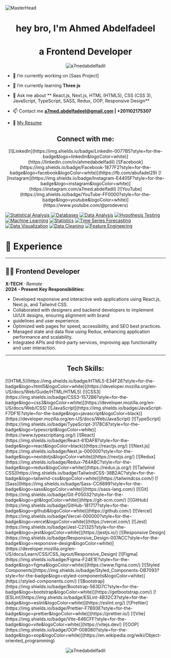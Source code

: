 ![MasterHead](https://i.redd.it/bpxxqqvps4h91.gif)
<h1 align="center">hey bro, I'm Ahmed Abdelfadeel</h1>
<h1 align="center">a Frontend Developer</h2>

<p align="center"> <img src="https://komarev.com/ghpvc/?username=a7medabdelfadil&label=Profile%20views&color=0e75b6&style=flat" alt="a7medabdelfadil" /> </p>

- 🔭 I’m currently working on [Saas Project]

- 🌱 I’m currently learning **Three js**

- 💬 Ask me about ** React.js, Next.js, HTML (HTML5), CSS (CSS 3), JavaScript, TypeScript, SASS, Redux, OOP, Responsive Design**

- 📫 Contact me **a7med.abdelfadeel@gmail.com | +201102175307**

- 📄 [My Resume](https://drive.google.com/file/d/17Wlmjg5vMmEcQHv3h2S2Ns3XsX4Em8Nw/view?usp=sharing)

<h2 align="center">Connect with me:</h2>
<p align="center">
[![LinkedIn](https://img.shields.io/badge/LinkedIn-0077B5?style=for-the-badge&logo=linkedin&logoColor=white)](https://linkedin.com/in/ahmedabdelfadil)
[![Facebook](https://img.shields.io/badge/Facebook-1877F2?style=for-the-badge&logo=facebook&logoColor=white)](https://fb.com/abufadel29)
[![Instagram](https://img.shields.io/badge/Instagram-E4405F?style=for-the-badge&logo=instagram&logoColor=white)](https://instagram.com/a7med.abdelfadil)
[![YouTube](https://img.shields.io/badge/YouTube-FF0000?style=for-the-badge&logo=youtube&logoColor=white)](https://www.youtube.com/@prodevers)
</p>

[![Statistical Analysis](https://img.shields.io/badge/Statistical_Analysis-8A2BE2?style=for-the-badge)](https://en.wikipedia.org/wiki/Statistical_analysis) [![Databases](https://img.shields.io/badge/Databases-FF4500?style=for-the-badge)](https://www.databases.com)  [![Data Analysis](https://img.shields.io/badge/Data_Analysis-32CD32?style=for-the-badge)](https://en.wikipedia.org/wiki/Data_analysis) [![Hypothesis Testing](https://img.shields.io/badge/Hypothesis_Testing-1E90FF?style=for-the-badge)](https://en.wikipedia.org/wiki/Hypothesis_testing)  [![Machine Learning](https://img.shields.io/badge/Machine_Learning-FFD700?style=for-the-badge)](https://en.wikipedia.org/wiki/Machine_learning) [![Statistics](https://img.shields.io/badge/Statistics-FF6347?style=for-the-badge)](https://en.wikipedia.org/wiki/Statistics)  [![Time Series Forecasting](https://img.shields.io/badge/Time_Series_Forecasting-8B008B?style=for-the-badge)](https://en.wikipedia.org/wiki/Time_series) [![Data Visualization](https://img.shields.io/badge/Data_Visualization-1E90FF?style=for-the-badge)](https://en.wikipedia.org/wiki/Data_visualization)  [![Data Cleaning](https://img.shields.io/badge/Data_Cleaning-FFD700?style=for-the-badge)](https://en.wikipedia.org/wiki/Data_cleansing) [![Feature Engineering](https://img.shields.io/badge/Feature_Engineering-8A2BE2?style=for-the-badge)](https://en.wikipedia.org/wiki/Feature_engineering)

# 💼 Experience

---

## 🧑‍💻 Frontend Developer
**X-TECH** · *Remote*  
**2024 - Present** 
**Key Responsibilities:**
- Developed responsive and interactive web applications using React.js, Next.js, and Tailwind CSS.
- Collaborated with designers and backend developers to implement UI/UX designs, ensuring alignment with brand
- guidelines and user experience.
- Optimized web pages for speed, accessibility, and SEO best practices.
- Managed state and data flow using Redux, enhancing application performance and scalability.
- Integrated APIs and third-party services, improving app functionality and user interaction.
---


<h2 align="center">Tech Skills:</h2>
[![HTML5](https://img.shields.io/badge/HTML5-E34F26?style=for-the-badge&logo=html5&logoColor=white)](https://developer.mozilla.org/en-US/docs/Web/Guide/HTML/HTML5) 
[![CSS3](https://img.shields.io/badge/CSS3-1572B6?style=for-the-badge&logo=css3&logoColor=white)](https://developer.mozilla.org/en-US/docs/Web/CSS) 
[![JavaScript](https://img.shields.io/badge/JavaScript-F7DF1E?style=for-the-badge&logo=javascript&logoColor=black)](https://developer.mozilla.org/en-US/docs/Web/JavaScript) 
[![TypeScript](https://img.shields.io/badge/TypeScript-3178C6?style=for-the-badge&logo=typescript&logoColor=white)](https://www.typescriptlang.org/)
[![React](https://img.shields.io/badge/React-61DAFB?style=for-the-badge&logo=react&logoColor=black)](https://reactjs.org/) 
[![Next.js](https://img.shields.io/badge/Next.js-000000?style=for-the-badge&logo=nextdotjs&logoColor=white)](https://nextjs.org/) 
[![Redux](https://img.shields.io/badge/Redux-764ABC?style=for-the-badge&logo=redux&logoColor=white)](https://redux.js.org/) 
[![Tailwind CSS](https://img.shields.io/badge/TailwindCSS-38B2AC?style=for-the-badge&logo=tailwind-css&logoColor=white)](https://tailwindcss.com/) 
[![Sass](https://img.shields.io/badge/Sass-CC6699?style=for-the-badge&logo=sass&logoColor=white)](https://sass-lang.com/) 
[![Git](https://img.shields.io/badge/Git-F05032?style=for-the-badge&logo=git&logoColor=white)](https://git-scm.com/) 
[![GitHub](https://img.shields.io/badge/GitHub-181717?style=for-the-badge&logo=github&logoColor=white)](https://github.com/) 
[![Vercel](https://img.shields.io/badge/Vercel-000000?style=for-the-badge&logo=vercel&logoColor=white)](https://vercel.com/) 
[![Jest](https://img.shields.io/badge/Jest-C21325?style=for-the-badge&logo=jest&logoColor=white)](https://jestjs.io/)
[![Responsive Design](https://img.shields.io/badge/Responsive_Design-007ACC?style=for-the-badge&logo=responsive-design&logoColor=white)](https://developer.mozilla.org/en-US/docs/Learn/CSS/CSS_layout/Responsive_Design)
[![Figma](https://img.shields.io/badge/Figma-F24E1E?style=for-the-badge&logo=figma&logoColor=white)](https://www.figma.com/) 
[![Styled Components](https://img.shields.io/badge/Styled_Components-DB7093?style=for-the-badge&logo=styled-components&logoColor=white)](https://styled-components.com/)
[![Bootstrap](https://img.shields.io/badge/Bootstrap-563D7C?style=for-the-badge&logo=bootstrap&logoColor=white)](https://getbootstrap.com/) 
[![ESLint](https://img.shields.io/badge/ESLint-4B32C3?style=for-the-badge&logo=eslint&logoColor=white)](https://eslint.org/)
[![Prettier](https://img.shields.io/badge/Prettier-F7B93E?style=for-the-badge&logo=prettier&logoColor=white)](https://prettier.io/) 
[![Vite](https://img.shields.io/badge/Vite-646CFF?style=for-the-badge&logo=vite&logoColor=white)](https://vitejs.dev/)
[![OOP](https://img.shields.io/badge/OOP-008080?style=for-the-badge&logo=oop&logoColor=white)](https://en.wikipedia.org/wiki/Object-oriented_programming) 



<p align="center"><img align="center" src="https://github-readme-stats.vercel.app/api/top-langs?username=a7medabdelfadil&show_icons=true&locale=en&layout=compact&theme=dark" alt="a7medabdelfadil" /></p>
